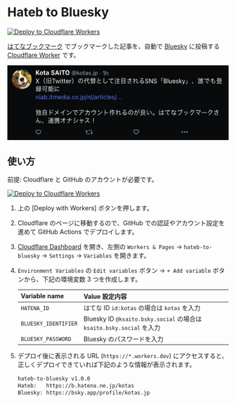 # Hateb to Bluesky

[![Deploy to Cloudflare Workers](https://deploy.workers.cloudflare.com/button)](https://deploy.workers.cloudflare.com/?url=https://github.com/kotas/hateb-to-bluesky)

[はてなブックマーク](https://b.hatena.ne.jp/) でブックマークした記事を、自動で [Bluesky](https://bsky.app/) に投稿する [Cloudflare Worker](https://www.cloudflare.com/ja-jp/developer-platform/workers/) です。

![Screenshot](./screenshot.png)

## 使い方

前提: Cloudflare と GitHub のアカウントが必要です。

[![Deploy to Cloudflare Workers](https://deploy.workers.cloudflare.com/button)](https://deploy.workers.cloudflare.com/?url=https://github.com/kotas/hateb-to-bluesky)

1. 上の [Deploy with Workers] ボタンを押します。

2. Cloudflare のページに移動するので、GitHub での認証やアカウント設定を進めて GitHub Actions でデプロイします。

3. [Cloudflare Dashboard](https://dash.cloudflare.com/) を開き、左側の `Workers & Pages` → `hateb-to-bluesky` → `Settings` → `Variables` を開きます。

4. `Environment Variables` の `Edit variables` ボタン → `+ Add variable` ボタンから、下記の環境変数 3 つを作成します。

    | Variable name | Value 設定内容 |
    | ------------- | ------------- |
    | `HATENA_ID` | はてな ID `id:kotas` の場合は `kotas` を入力 |
    | `BLUESKY_IDENTIFIER` | Bluesky ID `@ksaito.bsky.social` の場合は `ksaito.bsky.social` を入力 |
    | `BLUESKY_PASSWORD` | Bluesky のパスワードを入力 |

5. デプロイ後に表示される URL (`https://*.workers.dev`) にアクセスすると、正しくデプロイできていれば下記のような情報が表示されます。
    ```
    hateb-to-bluesky v1.0.0
    Hateb:   https://b.hatena.ne.jp/kotas
    Bluesky: https://bsky.app/profile/kotas.jp
    ```
